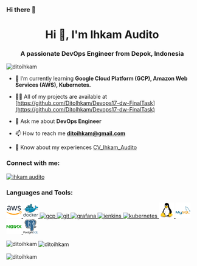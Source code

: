 ### Hi there 👋

<!--
**DitoIhkam/DitoIhkam** is a ✨ _special_ ✨ repository because its `README.md` (this file) appears on your GitHub profile.

Here are some ideas to get you started:

- 🔭 I’m currently working on ...
- 🌱 I’m currently learning ...
- 👯 I’m looking to collaborate on ...
- 🤔 I’m looking for help with ...
- 💬 Ask me about ...
- 📫 How to reach me: ...
- 😄 Pronouns: ...
- ⚡ Fun fact: ...
-->


<h1 align="center">Hi 👋, I'm Ihkam Audito</h1>
<h3 align="center">A passionate DevOps Engineer from Depok, Indonesia</h3>

<p align="left"> <img src="https://komarev.com/ghpvc/?username=ditoihkam&label=Profile%20views&color=0e75b6&style=flat" alt="ditoihkam" /> </p>

- 🌱 I’m currently learning **Google Cloud Platform (GCP), Amazon Web Services (AWS), Kubernetes.**

- 👨‍💻 All of my projects are available at [https://github.com/DitoIhkam/Devops17-dw-FinalTask](https://github.com/DitoIhkam/Devops17-dw-FinalTask)

- 💬 Ask me about **DevOps Engineer**

- 📫 How to reach me **ditoihkam@gmail.com**

- 📄 Know about my experiences [CV_Ihkam_Audito](https://drive.google.com/file/d/1Pit2vD0RHJiBNXbz1hR5KqnZ6ziNJo8z/view?usp=sharing)

<h3 align="left">Connect with me:</h3>
<p align="left">
<a href="https://linkedin.com/in/ihkam audito" target="blank"><img align="center" src="https://raw.githubusercontent.com/rahuldkjain/github-profile-readme-generator/master/src/images/icons/Social/linked-in-alt.svg" alt="ihkam audito" height="30" width="40" /></a>
</p>

<h3 align="left">Languages and Tools:</h3>
<p align="left"> <a href="https://aws.amazon.com" target="_blank" rel="noreferrer"> <img src="https://raw.githubusercontent.com/devicons/devicon/master/icons/amazonwebservices/amazonwebservices-original-wordmark.svg" alt="aws" width="40" height="40"/> </a> <a href="https://www.docker.com/" target="_blank" rel="noreferrer"> <img src="https://raw.githubusercontent.com/devicons/devicon/master/icons/docker/docker-original-wordmark.svg" alt="docker" width="40" height="40"/> </a> <a href="https://cloud.google.com" target="_blank" rel="noreferrer"> <img src="https://www.vectorlogo.zone/logos/google_cloud/google_cloud-icon.svg" alt="gcp" width="40" height="40"/> </a> <a href="https://git-scm.com/" target="_blank" rel="noreferrer"> <img src="https://www.vectorlogo.zone/logos/git-scm/git-scm-icon.svg" alt="git" width="40" height="40"/> </a> <a href="https://grafana.com" target="_blank" rel="noreferrer"> <img src="https://www.vectorlogo.zone/logos/grafana/grafana-icon.svg" alt="grafana" width="40" height="40"/> </a> <a href="https://www.jenkins.io" target="_blank" rel="noreferrer"> <img src="https://www.vectorlogo.zone/logos/jenkins/jenkins-icon.svg" alt="jenkins" width="40" height="40"/> </a> <a href="https://kubernetes.io" target="_blank" rel="noreferrer"> <img src="https://www.vectorlogo.zone/logos/kubernetes/kubernetes-icon.svg" alt="kubernetes" width="40" height="40"/> </a> <a href="https://www.linux.org/" target="_blank" rel="noreferrer"> <img src="https://raw.githubusercontent.com/devicons/devicon/master/icons/linux/linux-original.svg" alt="linux" width="40" height="40"/> </a> <a href="https://www.mysql.com/" target="_blank" rel="noreferrer"> <img src="https://raw.githubusercontent.com/devicons/devicon/master/icons/mysql/mysql-original-wordmark.svg" alt="mysql" width="40" height="40"/> </a> <a href="https://www.nginx.com" target="_blank" rel="noreferrer"> <img src="https://raw.githubusercontent.com/devicons/devicon/master/icons/nginx/nginx-original.svg" alt="nginx" width="40" height="40"/> </a> <a href="https://www.postgresql.org" target="_blank" rel="noreferrer"> <img src="https://raw.githubusercontent.com/devicons/devicon/master/icons/postgresql/postgresql-original-wordmark.svg" alt="postgresql" width="40" height="40"/> </a> </p>

<p><img align="left" src="https://github-readme-stats.vercel.app/api/top-langs?username=ditoihkam&show_icons=true&locale=en&layout=compact" alt="ditoihkam" /></p>

<p>&nbsp;<img align="center" src="https://github-readme-stats.vercel.app/api?username=ditoihkam&show_icons=true&locale=en" alt="ditoihkam" /></p>

<p><img align="center" src="https://github-readme-streak-stats.herokuapp.com/?user=ditoihkam&" alt="ditoihkam" /></p>
